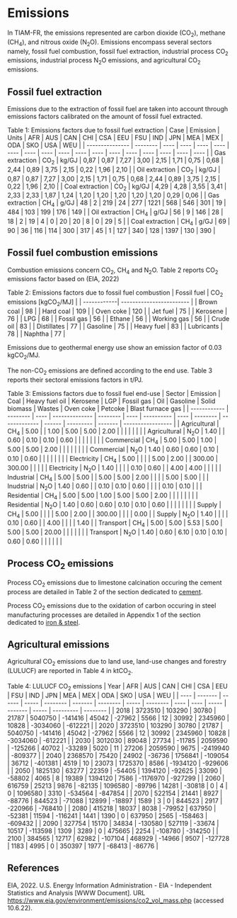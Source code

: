 # Emissions

In TIAM-FR, the emissions represented are carbon dioxide (CO<sub>2</sub>), methane (CH<sub>4</sub>), and nitrous oxide (N<sub>2</sub>O). Emissions encompass several sectors namely, fossil fuel combustion, fossil fuel extraction, industrial process CO<sub>2</sub> emissions, industrial process N<sub>2</sub>O emissions, and agricultural CO<sub>2</sub> emissions. 

## Fossil fuel extraction

Emissions due to the extraction of fossil fuel are taken into account through emissions factors calibrated on the amount of fossil fuel extracted.

Table 1: Emissions factors due to fossil fuel extraction
| Case            | Emission | Units | AFR  | AUS  | CAN  | CHI  | CSA  | EEU  | FSU  | IND  | JPN  | MEA  | MEX  | ODA  | SKO  | USA  | WEU  |
| --------------- | -------- | ---- | ---- | ---- | ---- | ---- | ---- | ---- | ---- | ---- | ---- | ---- | ---- | ---- | ---- | ---- | ---- |
| Gas extraction  | CO<sub>2</sub>      | kg/GJ | 0,87 | 0,87 | 7,27 | 3,00 | 2,15 | 1,71 | 0,75 | 0,68 | 2,44 | 0,89 | 3,75 | 2,15 | 0,22 | 1,96 | 2,10 |
| Oil extraction  | CO<sub>2</sub>      | kg/GJ | 0,87 | 0,87 | 7,27 | 3,00 | 2,15 | 1,71 | 0,75 | 0,68 | 2,44 | 0,89 | 3,75 | 2,15 | 0,22 | 1,96 | 2,10 |
| Coal extraction | CO<sub>2</sub>      | kg/GJ | 4,29 | 4,28 | 3,55 | 3,41 | 2,33 | 2,33 | 1,87 | 1,24 | 1,20 | 1,20 | 1,20 | 1,20 | 1,20 | 0,29 | 0,06 |
| Gas extraction  | CH<sub>4</sub>      | g/GJ |  48   | 2    | 219  | 24   | 277  | 1221 | 568  | 546  | 301  | 19   | 484  | 103  | 199  | 176  | 149  |
| Oil extraction  | CH<sub>4</sub>      | g/GJ | 56   | 9    | 146  | 28   | 18   | 2    | 19   | 4    | 0    | 20   | 20   | 8    | 0    | 29   | 5    |
| Coal extraction | CH<sub>4</sub>      | g/GJ |  69   | 90   | 36   | 116  | 114  | 300  | 317  | 45   | 1    | 127  | 340  | 128  | 1397 | 130  | 390  |

## Fossil fuel combustion emissions

Combustion emissions concern CO<sub>2</sub>, CH<sub>4</sub> and N<sub>2</sub>O. Table 2 reports CO<sub>2</sub> emissions factor based on (EIA, 2022)

Table 2: Emissions factors due to fossil fuel combustion
| Fossil fuel | CO<sub>2</sub> emissions [kgCO<sub>2</sub>/MJ] |
| ------------| ------------------------ | 
| Brown coal  | 98                       | 
| Hard coal   | 109                      | 
| Oven coke   | 120                      | 
| Jet fuel    | 75                       | 
| Kerosene    | 76                       |
| LPG         | 68                       | 
| Fossil gas  | 56                       | 
| Ethane      | 56                       | 
| Working gas | 56                       | 
| Crude oil   | 83                       | 
| Distillates | 77                       | 
| Gasoline    | 75                       |
| Heavy fuel  | 83                       | 
| Lubricants  | 78                       | 
| Naphtha     | 77                       | 

Emissions due to geothermal energy use show an emission factor of 0.03 kgCO<sub>2</sub>/MJ.  

The non-CO<sub>2</sub> emissions are defined according to the end use. Table 3 reports their sectoral emissions factors in t/PJ.

Table 3: Emissions factors due to fossil fuel end-use
| Sector       | Emission | Coal | Heavy fuel oil | Kerosene | LGP  | Fossil gas | Oil  | Gasoline | Solid biomass | Wastes | Oven coke | Petcoke | Blast furnace gas |
| ------------ | -------- | ---- | -------------- | -------- | ---- | ---------- | ---- | -------- | ------------- | ------ | --------- | ------- | ----------------- |
| Agricultural | CH<sub>4</sub>      | 5.00 |                | 1.00     | 5.00 | 5.00       | 2.00 |          |               |        |           |         |                   |
| Agricultural | N<sub>2</sub>O      | 1.40 |                | 0.60     | 0.10 | 0.10       | 0.60 |          |               |        |           |         |                   |
| Commercial   | CH<sub>4</sub>      | 5.00 | 5.00           | 1.00     | 5.00 | 5.00       | 2.00 |          |               |        |           |         |                   |
| Commercial   | N<sub>2</sub>O      | 1.40 | 0.60           | 0.60     | 0.10 | 0.10       | 0.60 |          |               |        |           |         |                   |
| Electricity  | CH<sub>4</sub>      | 5.00 |                |          |      | 5.00       | 2.00 |          | 300.00        | 300.00 |           |         |                   |
| Electricity  | N<sub>2</sub>O      | 1.40 |                |          |      | 0.10       | 0.60 |          | 4.00          | 4.00   |           |         |                   |
| Industrial   | CH<sub>4</sub>      | 5.00 | 5.00           |          | 5.00 | 5.00       | 2.00 |          |               |        | 5.00      | 5.00    |                   |
| Inudstrial   | N<sub>2</sub>O      | 1.40 | 0.60           |          | 0.10 | 0.10       | 0.60 |          |               |        | 0.10      | 0.10    |                   |
| Residential  | CH<sub>4</sub>      | 5.00 | 5.00           | 1.00     | 5.00 | 5.00       | 2.00 |          |               |        |           |         |                   |
| Residential  | N<sub>2</sub>O      | 1.40 | 0.60           | 0.60     | 0.10 | 0.10       | 0.60 |          |               |        |           |         |                   |
| Supply       | CH<sub>4</sub>      | 5.00 |                |          |      | 5.00       | 2.00 |          | 300.00        |        |           |         | 0.00              |
| Supply       | N<sub>2</sub>O      | 1.40 |                |          |      | 0.10       | 0.60 |          | 4.00          |        |           |         | 1.40              |
| Transport    | CH<sub>4</sub>      | 5.00 | 5.00           | 5.53     | 5.00 | 5.00       | 5.00 | 20.00    |               |        |           |         |                   |
| Transport    | N<sub>2</sub>O      | 1.40 | 0.60           | 6.10     | 0.10 | 0.10       | 0.60 | 0.60     |               |        |           |         |                   |

## Process CO<sub>2</sub> emissions

Process CO<sub>2</sub> emissions due to limestone calcination occuring the cement process are detailed in Table 2 of the section dedicated to [cement](../../docs/energy-sectors/industry/cement/index.md).

Process CO<sub>2</sub> emissions due to the oxidation of carbon occuring in steel manufacturing processes are detailed in Appendix 1 of the section dedicated to [iron & steel](../../docs/energy-sectors/industry/iron-steel/index.md).

## Agricultural emissions

Agricultural CO<sub>2</sub> emissions due to land use, land-use changes and forestry (LULUCF) are reported in Table 4 in ktCO<sub>2</sub>.

Table 4: LULUCF CO<sub>2</sub> emissions
| Year | AFR     | AUS    | CAN   | CHI      | CSA     | EEU      | FSU   | IND      | JPN  | MEA  | MEX   | ODA     | SKO   | USA       | WEU      |
| ---- | ------- | ------ | ----- | -------- | ------- | -------- | ----- | -------- | ---- | ---- | ----- | ------- | ----- | --------- | -------- |
| 2018 | 3723510 | 103290 | 30780 | 21787    | 5040750 | \-141416 | 45042 | \-27962  | 5566 | 12   | 30992 | 2345960 | 10828 | \-3034060 | \-612221 |
| 2020 | 3723510 | 103290 | 30780 | 21787    | 5040750 | \-141416 | 45042 | \-27962  | 5566 | 12   | 30992 | 2345960 | 10828 | \-3034060 | \-612221 |
| 2030 | 3012030 | 89048  | 27734 | \-11785  | 2059590 | \-125266 | 40702 | \-33289  | 5020 | 11   | 27206 | 2059590 | 9675  | \-2419940 | \-809377 |
| 2040 | 2368570 | 75420  | 24902 | \-36736  | 1756841 | \-109054 | 36712 | \-401381 | 4519 | 10   | 23073 | 1725370 | 8586  | \-1934120 | \-929606 |
| 2050 | 1825130 | 63277  | 22359 | \-54405  | 1394120 | \-92625  | 33090 | \-58802  | 4065 | 8    | 19389 | 1394120 | 7586  | \-1176970 | \-927299 |
| 2060 | 616759  | 25213  | 9876  | \-82135  | 1096580 | \-89796  | 14281 | \-30818  | 0    | 4    | 0     | 1096580 | 3310  | \-534564  | \-847854 |
| 2070 | 522154  | 21441  | 8927  | \-88776  | 844523  | \-71088  | 12899 | \-18897  | 1589 | 3    | 0     | 844523  | 2917  | \-220966  | \-768410 |
| 2080 | 415218  | 18037  | 8038  | \-79952  | 637950  | \-52381  | 11594 | \-116241 | 1441 | 1390 | 0     | 637950  | 2565  | \-158463  | \-609432 |
| 2090 | 327754  | 15170  | 34834 | \-130580 | 527119  | \-33674  | 10517 | \-113598 | 1309 | 3289 | 0     | 475665  | 2254  | \-108780  | \-314250 |
| 2100 | 384565  | 12717  | 62982 | \-107104 | 468929  | \-14966  | 9507  | \-127728 | 1183 | 4995 | 0     | 350397  | 1977  | \-68413   | \-86776  |

## References

EIA, 2022. U.S. Energy Information Administration - EIA - Independent Statistics and Analysis [WWW Document]. URL https://www.eia.gov/environment/emissions/co2_vol_mass.php (accessed 10.6.22).

